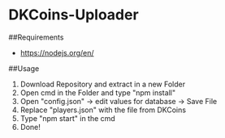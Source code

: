 # DKCoins-Uploader

##Requirements
  - https://nodejs.org/en/

##Usage
  1. Download Repository and extract in a new Folder
  2. Open cmd in the Folder and type "npm install"
  3. Open "config.json" -> edit values for database -> Save File
  4. Replace "players.json" with the file from DKCoins
  5. Type "npm start" in the cmd
  6. Done!
